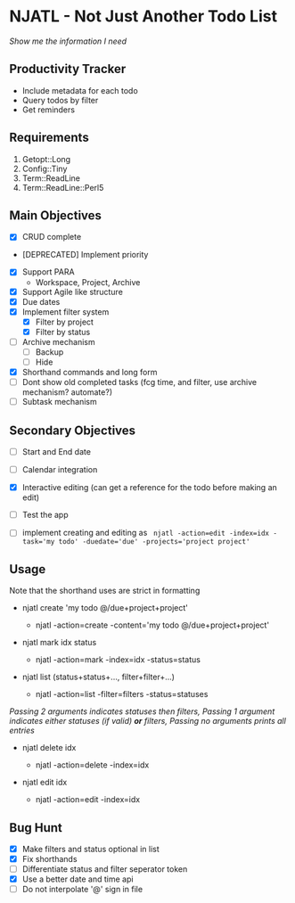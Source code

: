 # NJATL - Not Just Another Todo List

_Show me the information I need_

## Productivity Tracker
- Include metadata for each todo
- Query todos by filter
- Get reminders

## Requirements
1. Getopt::Long
1. Config::Tiny
1. Term::ReadLine
1. Term::ReadLine::Perl5

## Main Objectives
- [x] CRUD complete
- [DEPRECATED] Implement priority
- [x] Support PARA
    - Workspace, Project, Archive
- [x] Support Agile like structure
- [x] Due dates
- [x] Implement filter system
    - [x] Filter by project
    - [x] Filter by status
- [ ] Archive mechanism
    - [ ] Backup
    - [ ] Hide
- [x] Shorthand commands and long form
- [ ] Dont show old completed tasks (fcg time, and filter, use archive mechanism? automate?)
- [ ] Subtask mechanism

## Secondary Objectives
- [ ] Start and End date
- [ ] Calendar integration
- [x] Interactive editing (can get a reference for the todo
        before making an edit)
- [ ] Test the app
- [ ] implement creating and editing as ``` njatl -action=edit -index=idx -task='my todo' -duedate='due' -projects='project project'```


## Usage
Note that the shorthand uses are strict in formatting

- njatl create 'my todo @/due+project+project'
    - njatl -action=create -content='my todo @/due+project+project'

- njatl mark idx status
    - njatl -action=mark -index=idx -status=status

- njatl list (status+status+..., filter+filter+...)
    - njatl -action=list -filter=filters -status=statuses

_Passing 2 arguments indicates statuses then filters, Passing 1 argument indicates either statuses (if valid) **or** filters, Passing no arguments prints all entries_

- njatl delete idx
    - njatl -action=delete -index=idx

- njatl edit idx
    - njatl -action=edit -index=idx

## Bug Hunt
- [x] Make filters and status optional in list
- [x] Fix shorthands
- [ ] Differentiate status and filter seperator token
- [x] Use a better date and time api
- [ ] Do not interpolate '@' sign in file
